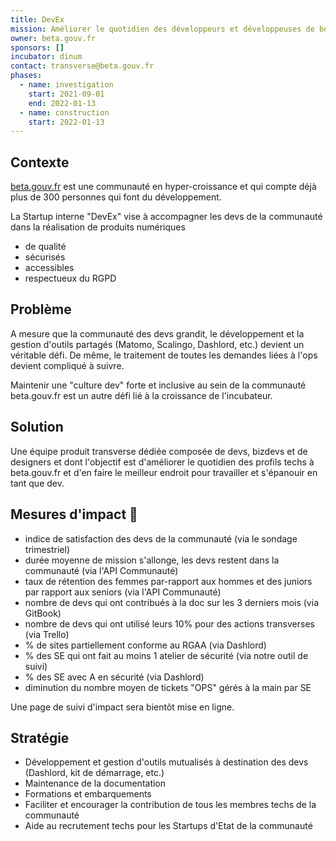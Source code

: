 ```yaml
---
title: DevEx
mission: Améliorer le quotidien des développeurs et développeuses de beta.gouv.fr
owner: beta.gouv.fr
sponsors: []
incubator: dinum
contact: transverse@beta.gouv.fr
phases:
  - name: investigation
    start: 2021-09-01
    end: 2022-01-13
  - name: construction
    start: 2022-01-13
---
```

## Contexte

[beta.gouv.fr](https://beta.gouv.fr) est une communauté en hyper-croissance et qui compte déjà plus de 300 personnes qui font du développement. 

La Startup interne "DevEx" vise à accompagner les devs de la communauté dans la réalisation de produits numériques
- de qualité
- sécurisés
- accessibles
- respectueux du RGPD

## Problème

A mesure que la communauté des devs grandit, le développement et la gestion d'outils partagés (Matomo, Scalingo, Dashlord, etc.) devient un véritable défi. De même, le traitement de toutes les demandes liées à l'ops devient compliqué à suivre.

Maintenir une "culture dev" forte et inclusive au sein de la communauté beta.gouv.fr est un autre défi lié à la croissance de l'incubateur.

## Solution

Une équipe produit transverse dédiée composée de devs, bizdevs et de designers et dont l'objectif est d'améliorer le quotidien des profils techs à beta.gouv.fr et d'en faire le meilleur endroit pour travailler et s'épanouir en tant que dev.

## Mesures d'impact 🎯

- indice de satisfaction des devs de la communauté (via le sondage trimestriel)
- durée moyenne de mission s'allonge, les devs restent dans la communauté (via l'API Communauté)
- taux de rétention des femmes par-rapport aux hommes et des juniors par rapport aux seniors (via l'API Communauté)
- nombre de devs qui ont contribués à la doc sur les 3 derniers mois (via GitBook)
- nombre de devs qui ont utilisé leurs 10% pour des actions transverses (via Trello)
- % de sites partiellement conforme au RGAA (via Dashlord)
- % des SE qui ont fait au moins 1 atelier de sécurité (via notre outil de suivi)
- % des SE avec A en sécurité (via Dashlord)
- diminution du nombre moyen de tickets "OPS" gérés à la main par SE

Une page de suivi d'impact sera bientôt mise en ligne.

## Stratégie

- Développement et gestion d'outils mutualisés à destination des devs (Dashlord, kit de démarrage, etc.)
- Maintenance de la documentation
- Formations et embarquements
- Faciliter et encourager la contribution de tous les membres techs de la communauté
- Aide au recrutement techs pour les Startups d'Etat de la communauté
